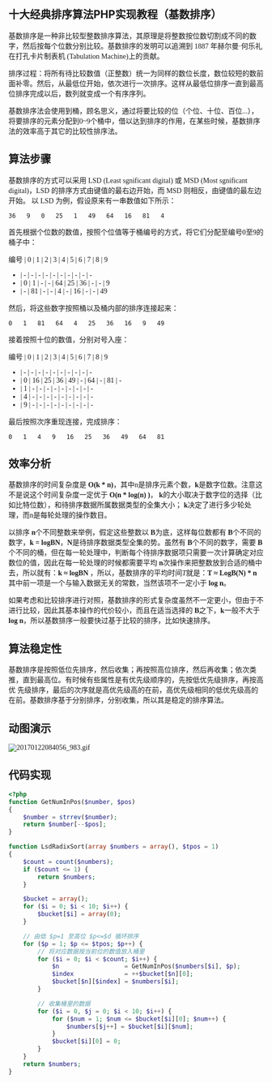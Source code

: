 ## 十大经典排序算法PHP实现教程（基数排序）
<font face=微软雅黑>

基数排序是一种非比较型整数排序算法，其原理是将整数按位数切割成不同的数字，然后按每个位数分别比较。基数排序的发明可以追溯到 1887 年赫尔曼·何乐礼在打孔卡片制表机 (Tabulation Machine)上的贡献。

排序过程：将所有待比较数值（正整数）统一为同样的数位长度，数位较短的数前面补零。然后，从最低位开始，依次进行一次排序。这样从最低位排序一直到最高位排序完成以后，数列就变成一个有序序列。

基数排序法会使用到桶，顾名思义，通过将要比较的位（个位、十位、百位...），将要排序的元素分配到0~9个桶中，借以达到排序的作用，在某些时候，基数排序法的效率高于其它的比较性排序法。

## 算法步骤

基数排序的方式可以采用 LSD (Least sgnificant digital) 或 MSD (Most sgnificant digital)，LSD 的排序方式由键值的最右边开始，而 MSD 则相反，由键值的最左边开始。 以 LSD 为例，假设原来有一串数值如下所示：

    36   9   0   25   1   49   64   16   81   4

首先根据个位数的数值，按照个位值等于桶编号的方式，将它们分配至编号0至9的桶子中：

编号 |  0 |  1 |  2 |  3 |  4 |  5 |  6 |  7 |  8 | 9
-    |  - |  - |  - |  - |  - |  - |  - |  - |  - | -
-    |  0 |  1 |  - |  - | 64 | 25 | 36 |  - |  - | 9
-    |  - | 81 |  - |  - |  4 |  - | 16 |  - |  - | 49


然后，将这些数字按照桶以及桶内部的排序连接起来：

    0   1   81   64   4   25   36   16   9   49

接着按照十位的数值，分别对号入座：

编号 |  0 |  1 |  2 |  3 |  4 |  5 |  6 |  7 |  8 | 9
-    |  - |  - |  - |  - |  - |  - |  - |  - |  - | -
-    |  0 | 16 | 25 | 36 | 49 |  - | 64 |  - | 81 | -
-    |  1 | - | - | - | - | - | - | - | - | -
-    |  4 | - | - | - | - | - | - | - | - | -
-    |  9 | - | - | - | - | - | - | - | - | -


最后按照次序重现连接，完成排序：

    0   1   4   9   16   25   36   49   64   81

## 效率分析

基数排序的时间复杂度是 **O(k * n)**，其中n是排序元素个数，**k**是数字位数。注意这不是说这个时间复杂度一定优于 **O(n * log(n) )**， **k**的大小取决于数字位的选择（比如比特位数），和待排序数据所属数据类型的全集大小； **k**决定了进行多少轮处理，而n是每轮处理的操作数目。

以排序 **n**个不同整数来举例，假定这些整数以 **B**为底，这样每位数都有 **B**个不同的数字，**k = logBN**，**N**是待排序数据类型全集的势。虽然有 **B**个不同的数字，需要 **B**个不同的桶，但在每一轮处理中，判断每个待排序数据项只需要一次计算确定对应数位的值，因此在每一轮处理的时候都需要平均 **n**次操作来把整数放到合适的桶中去，所以就有：**k ≈ logBN** ，所以，基数排序的平均时间$T$就是：**T ≈ LogB(N) * n**其中前一项是一个与输入数据无关的常数，当然该项不一定小于 **log n**。

如果考虑和比较排序进行对照，基数排序的形式复杂度虽然不一定更小，但由于不进行比较，因此其基本操作的代价较小，而且在适当选择的 **B**之下，**k**一般不大于 **log n**，所以基数排序一般要快过基于比较的排序，比如快速排序。

## 算法稳定性

基数排序是按照低位先排序，然后收集；再按照高位排序，然后再收集；依次类推，直到最高位。有时候有些属性是有优先级顺序的，先按低优先级排序，再按高优 先级排序，最后的次序就是高优先级高的在前，高优先级相同的低优先级高的在前。基数排序基于分别排序，分别收集，所以其是稳定的排序算法。

## 动图演示

![20170122084056_983.gif][0]

## 代码实现

```php
<?php
function GetNumInPos($number, $pos)
{
    $number = strrev($number);
    return $number[--$pos];
}

function LsdRadixSort(array $numbers = array(), $tpos = 1)
{
    $count = count($numbers);
    if ($count <= 1) {
        return $numbers;
    }

    $bucket = array();
    for ($i = 0; $i < 10; $i++) {
        $bucket[$i] = array(0);
    }

    // 由低 $p=1 至高位 $p<=$d 循环排序
    for ($p = 1; $p <= $tpos; $p++) {
        // 将对应数据按当前位的数值放入桶里
        for ($i = 0; $i < $count; $i++) {
            $n                  = GetNumInPos($numbers[$i], $p);
            $index              = ++$bucket[$n][0];
            $bucket[$n][$index] = $numbers[$i];
        }

        // 收集桶里的数据
        for ($i = 0, $j = 0; $i < 10; $i++) {
            for ($num = 1; $num <= $bucket[$i][0]; $num++) {
                $numbers[$j++] = $bucket[$i][$num];
            }
            $bucket[$i][0] = 0;
        }
    }
    return $numbers;
}

```

</font>

[0]: ./img/1485358558409932.gif